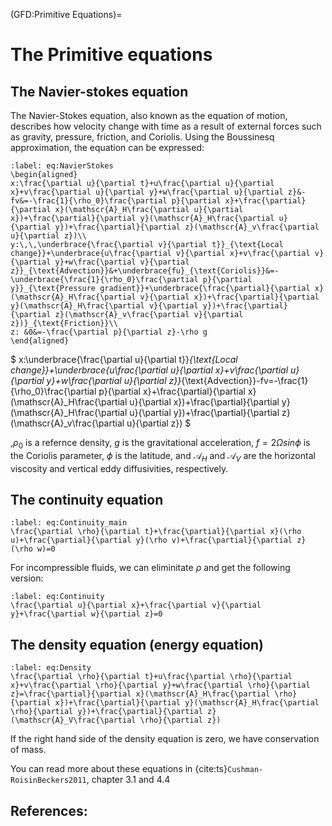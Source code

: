 (GFD:Primitive Equations)=
# The Primitive equations

## The Navier-stokes equation
The Navier-Stokes equation, also known as the equation of motion, describes how velocity change with time as a result of external forces such as gravity, pressure, friction, and Coriolis. Using the Boussinesq approximation, the equation can be expressed:

```{math}
:label: eq:NavierStokes
\begin{aligned}
x:\frac{\partial u}{\partial t}+u\frac{\partial u}{\partial x}+v\frac{\partial u}{\partial y}+w\frac{\partial u}{\partial z}&-fv&=-\frac{1}{\rho_0}\frac{\partial p}{\partial x}+\frac{\partial}{\partial x}(\mathscr{A}_H\frac{\partial u}{\partial x})+\frac{\partial}{\partial y}(\mathscr{A}_H\frac{\partial u}{\partial y})+\frac{\partial}{\partial z}(\mathscr{A}_v\frac{\partial u}{\partial z})\\
y:\,\,\underbrace{\frac{\partial v}{\partial t}}_{\text{Local change}}+\underbrace{u\frac{\partial v}{\partial x}+v\frac{\partial v}{\partial y}+w\frac{\partial v}{\partial z}}_{\text{Advection}}&+\underbrace{fu}_{\text{Coriolis}}&=-\underbrace{\frac{1}{\rho_0}\frac{\partial p}{\partial y}}_{\text{Pressure gradient}}+\underbrace{\frac{\partial}{\partial x}(\mathscr{A}_H\frac{\partial v}{\partial x})+\frac{\partial}{\partial y}(\mathscr{A}_H\frac{\partial v}{\partial y})+\frac{\partial}{\partial z}(\mathscr{A}_v\frac{\partial v}{\partial z})}_{\text{Friction}}\\
z: &0&=-\frac{\partial p}{\partial z}-\rho g
\end{aligned} 
```

$
x:\underbrace{\frac{\partial u}{\partial t}}_{\text{Local change}}+\underbrace{u\frac{\partial u}{\partial x}+v\frac{\partial u}{\partial y}+w\frac{\partial u}{\partial z}}_{\text{Advection}}-fv=-\frac{1}{\rho_0}\frac{\partial p}{\partial x}+\frac{\partial}{\partial x}(\mathscr{A}_H\frac{\partial u}{\partial x})+\frac{\partial}{\partial y}(\mathscr{A}_H\frac{\partial u}{\partial y})+\frac{\partial}{\partial z}(\mathscr{A}_v\frac{\partial u}{\partial z})
$

,$\rho_0$ is a refernce density, $g$ is the gravitational acceleration, $f=2\Omega sin\phi$ is the Coriolis parameter, $\phi$ is the latitude, and $\mathscr{A}_H$ and $\mathscr{A}_V$ are the horizontal viscosity and vertical eddy diffusivities, respectively.

## The continuity equation

```{math}
:label: eq:Continuity_main
\frac{\partial \rho}{\partial t}+\frac{\partial}{\partial x}(\rho u)+\frac{\partial}{\partial y}(\rho v)+\frac{\partial}{\partial z}(\rho w)=0
```

For incompressible fluids, we can eliminitate $\rho$ and get the following version:

```{math}
:label: eq:Continuity
\frac{\partial u}{\partial x}+\frac{\partial v}{\partial y}+\frac{\partial w}{\partial z}=0
```

## The density equation (energy equation)
```{math}
:label: eq:Density
\frac{\partial \rho}{\partial t}+u\frac{\partial \rho}{\partial x}+v\frac{\partial \rho}{\partial y}+w\frac{\partial \rho}{\partial z}=\frac{\partial}{\partial x}(\mathscr{A}_H\frac{\partial \rho}{\partial x})+\frac{\partial}{\partial y}(\mathscr{A}_H\frac{\partial \rho}{\partial y})+\frac{\partial}{\partial z}(\mathscr{A}_V\frac{\partial \rho}{\partial z})
```

If the right hand side of the density equation is zero, we have conservation of mass.

You can read more about these equations in {cite:ts}`Cushman-RoisinBeckers2011`, chapter 3.1 and 4.4

## References:

```{bibliography}
```



